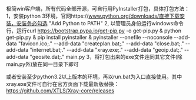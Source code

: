 极简win客户端，所有代码全部开源，可自行用PyInstaller打包，具体打包方法：
1，安装python 3环境，官网https://www.python.org/downloads/直接下载安装，安装务必勾选 "Add Python to PATH"
2, 以管理员身份运行windows命令行，运行curl https://bootstrap.pypa.io/get-pip.py -o get-pip.py & python get-pip.py & pip install pyinstaller & pyinstaller --onefile --noconsole --add-data "favicon.ico;." --add-data "createplan.bat;." --add-data "close.bat;." --add-data "internet.bat;." --add-data "xray.exe;." --add-data "geoip.dat;." --add-data "geosite.dat;." main.py
3，将打包出来的exe文件连同其它文件(除main.py外)放在同一目录下即可

或者安装至少python3.2以上版本的环境，再以run.bat为入口直接使用。其中xray.exe文件可自行在官方页面下载最新版替换：https://github.com/XTLS/Xray-core/releases

